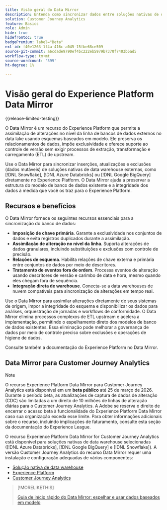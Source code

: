 ```yaml
---
title: Visão geral do Data Mirror
description: Entenda como sincronizar dados entre soluções nativas de data warehouse e o Customer Journey Analytics
solution: Customer Journey Analytics
feature: Basics
role: Admin
hide: true
hidefromtoc: true
badgePremium: label="Beta"
exl-id: f40e1263-1f4a-416c-a045-15fbe68ce509
source-git-commit: a6cdade9790ef4bc222eb5979b7370f7403b5ad5
workflow-type: tm+mt
source-wordcount: '399'
ht-degree: 1%

---
```


# Visão geral do Experience Platform Data Mirror

{{release-limited-testing}}

O Data Mirror é um recurso do Experience Platform que permite a assimilação de alterações no nível da linha de bancos de dados externos no data lake usando esquemas baseados em modelo. Ele preserva os relacionamentos de dados, impõe exclusividade e oferece suporte ao controle de versão sem exigir processos de extração, transformação e carregamento (ETL) de upstream.

Use o Data Mirror para sincronizar inserções, atualizações e exclusões (dados mutáveis) de soluções nativas de data warehouse externas, como [!DNL Snowflake], [!DNL Azure Databricks] ou [!DNL Google BigQuery] diretamente no Experience Platform. O Data Mirror ajuda a preservar a estrutura do modelo de banco de dados existente e a integridade dos dados à medida que você os traz para o Experience Platform.


## Recursos e benefícios

O Data Mirror fornece os seguintes recursos essenciais para a sincronização do banco de dados:

* **Imposição de chave primária**. Garante a exclusividade nos conjuntos de dados e evita registros duplicados durante a assimilação.
* **Assimilação de alteração no nível da linha**. Suporta alterações de dados granulares, incluindo substituições e exclusões com controle de precisão.
* **Relações de esquema**. Habilita relações de chave externa e primária entre conjuntos de dados por meio de descritores.
* **Tratamento de eventos fora de ordem**. Processa eventos de alteração usando descritores de versão e carimbo de data e hora, mesmo quando eles chegam fora de sequência.
* **Integração direta de warehouse**. Conecta-se a data warehouses de nuvem compatíveis para sincronização de alterações em tempo real.

Use o Data Mirror para assimilar alterações diretamente de seus sistemas de origem, impor a integridade do esquema e disponibilizar os dados para análises, orquestração de jornadas e workflows de conformidade. O Data Mirror elimina processos complexos de ETL upstream e acelera a implementação, permitindo o espelhamento direto dos modelos de banco de dados existentes. Essa eliminação pode melhorar a governança de dados por meio de controle preciso sobre exclusões e operações de higiene de dados.

<!-- Add link when AEP docs are ready... -->

Consulte também a documentação do Experience Platform no Data Mirror.


## Data Mirror para Customer Journey Analytics

>[!NOTE]
>
>O recurso Experience Platform Data Mirror para Customer Journey Analytics está disponível em um **beta público** até 25 de março de 2026. Durante o período beta, as atualizações de captura de dados de alteração (CDC) são limitadas a um direito de 10 milhões de linhas de alteração diárias para o Customer Journey Analytics. A Adobe se reserva o direito de encerrar o acesso beta à funcionalidade do Experience Platform Data Mirror caso sua organização exceda esse limite. Para obter informações adicionais sobre o recurso, incluindo implicações de faturamento, consulte esta seção da documentação do Experience League.
>

O recurso Experience Platform Data Mirror for Customer Journey Analytics está disponível para soluções nativas de data warehouse selecionadas ([!DNL Azure Databricks], [!DNL Google BigQuery] e [!DNL Snowflake]). A versão Customer Journey Analytics do recurso Data Mirror requer uma instalação e configuração adequadas de vários componentes:

* [Solução nativa de data warehouse](datawarehouse.md)
* [Experience Platform](aep.md)
* [Customer Journey Analytics](cja.md)


>[!MORELIKETHIS]
>
>[Guia de início rápido do Data Mirror: espelhar e usar dados baseados em modelo](model-based.md)
>
